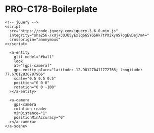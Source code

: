 # PRO-C178-Boilerplate
<!DOCTYPE html>
<html>
  <head>
    <script src="https://aframe.io/releases/1.0.4/aframe.min.js"></script>
    <script src="https://unpkg.com/aframe-look-at-component@0.8.0/dist/aframe-look-at-component.min.js"></script>
    <script src="https://raw.githack.com/AR-js-org/AR.js/master/aframe/build/aframe-ar-nft.js"></script>

    <!-- jQuery -->
    <script
      src="https://code.jquery.com/jquery-3.6.0.min.js"
      integrity="sha256-/xUj+3OJU5yExlq6GSYGSHk7tPXikynS7ogEvDej/m4="
      crossorigin="anonymous"
    ></script>
  </head>

  <body style="margin: 0; overflow: hidden">
    <a-scene
      vr-mode-ui="enabled: false"
      embedded
      arjs="sourceType: webcam; debugUIEnabled: false;"
      id="scene_container"
    >
      <a-assets>
        <a-asset-item id="ball" src="/ball/scene.gltf"></a-asset-item>
      </a-assets>

      <a-entity
        gltf-model="#ball"
        look
        at="[gps-camera]"
        gps-entity-place="latitude: 12.981270411772766; longitude: 77.67612836787966"
        scale="0.5 0.5 0.5"
        position="0 0 0"
        rotation="0 0 -100"
      ></a-entity>

      <a-camera
        gps-camera
        rotation-reader
        minDistance="1"
        positionMinAccuracy="0"
      ></a-camera>
    </a-scene>
  </body>
</html>
